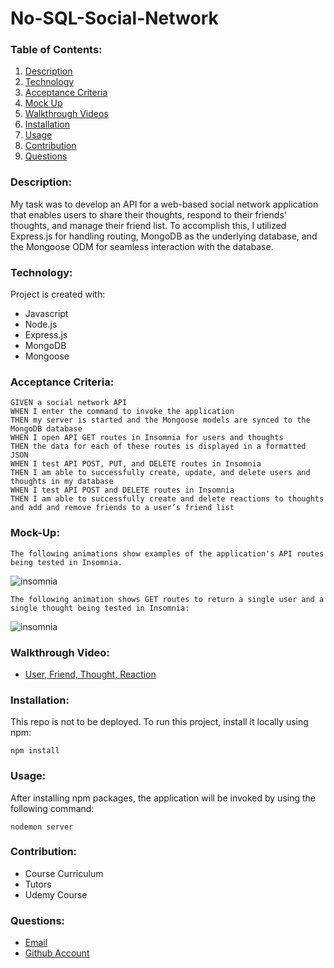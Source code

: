 # No-SQL-Social-Network

### Table of Contents:
1. [Description](#description)
2. [Technology](#technology)
3. [Acceptance Criteria](#acceptance-criteria)
4. [Mock Up](#mock-up)
4. [Walkthrough Videos](#walkthrough-videos)
5. [Installation](#installation)
6. [Usage](#usage)
7. [Contribution](#contribution)
8. [Questions](#questions)

### Description:

My task was to develop an API for a web-based social network application that enables users to share their thoughts, respond to their friends' thoughts, and manage their friend list. To accomplish this, I utilized Express.js for handling routing, MongoDB as the underlying database, and the Mongoose ODM for seamless interaction with the database.


### Technology:

Project is created with:

- Javascript
- Node.js
- Express.js
- MongoDB
- Mongoose


### Acceptance Criteria:

```
GIVEN a social network API
WHEN I enter the command to invoke the application
THEN my server is started and the Mongoose models are synced to the MongoDB database
WHEN I open API GET routes in Insomnia for users and thoughts
THEN the data for each of these routes is displayed in a formatted JSON
WHEN I test API POST, PUT, and DELETE routes in Insomnia
THEN I am able to successfully create, update, and delete users and thoughts in my database
WHEN I test API POST and DELETE routes in Insomnia
THEN I am able to successfully create and delete reactions to thoughts and add and remove friends to a user’s friend list
```


### Mock-Up:

```
The following animations show examples of the application's API routes being tested in Insomnia.
```
![insomnia](./images/18-nosql-homework-demo-01%20(1).gif)

```
The following animation shows GET routes to return a single user and a single thought being tested in Insomnia:
```

![insomnia](./images/18-nosql-homework-demo-02.gif)

### Walkthrough Video:

- [User, Friend, Thought, Reaction](./images/Untitled_%20Jun%209%2C%202023%209_00%20AM.mp4)



### Installation:

This repo is not to be deployed. To run this project, install it locally using npm:

```
npm install
```

### Usage:

After installing npm packages, the application will be invoked by using the following command:
```
nodemon server
```
### Contribution:
- Course Curriculum
- Tutors
- Udemy Course

### Questions:

- [Email](mailto:imcodong4real@gmail.com)
- [Github Account](https://github.com/Letmego1st)